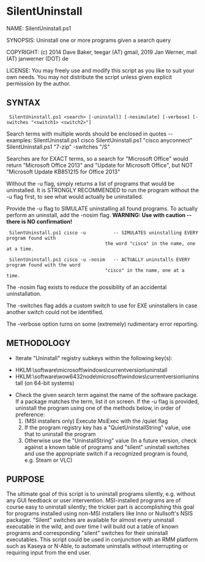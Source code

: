 SilentUninstall
===============

NAME: SilentUninstall.ps1

SYNOPSIS: Uninstall one or more programs given a search query

COPYRIGHT: (c) 2014 Dave Baker, teegar (AT) gmail,  2019 Jan Werner, mail (AT) janwerner (DOT) de

LICENSE: You may freely use and modify this script as you like to suit your own needs.
You may not distribute the script unless given explicit permission by the author.  

## SYNTAX ##

     SilentUninstall.ps1 <search> [-uninstall] [-nosimulate] [-verbose] [-switches "<switch1> <switch2>"]

Search terms with multiple words should be enclosed in quotes -- examples:
     SilentUninstall.ps1 cisco
     SilentUninstall.ps1 "cisco anyconnect"   
     SilentUninstall.ps1 "7-zip" -switches "/S"

Searches are for EXACT terms, so a search for "Microsoft Office" would return 
"Microsoft Office 2013" and "Update for Microsoft Office", but NOT "Microsoft
Update KB851215 for Office 2013"

Without the -u flag, simply returns a list of programs that would be uninstalled. It is 
STRONGLY RECOMMENDED to run the program without the -u flag first, to see what would actually
be uninstalled.  

Provide the -u flag to SIMULATE uninstalling all found programs. To actually perform
an uninstall, add the -nosim flag. **WARNING: Use with caution -- there is NO confirmation!**

     SilentUninstall.ps1 cisco -u          -- SIMULATES uninstalling EVERY program found with  
                                        the word "cisco" in the name, one at a time.

     SilentUninstall.ps1 cisco -u -nosim   -- ACTUALLY uninstalls EVERY program found with the word 
                                        "cisco" in the name, one at a time.

The -nosim flag exists to reduce the possibility of an accidental uninstallation.  

The -switches flag adds a custom switch to use for EXE uninstallers in case another switch could not be identified.

The -verbose option turns on some (extremely) rudimentary error reporting.  

## METHODOLOGY ##
- Iterate "Uninstall" registry subkeys within the following key(s):
+ HKLM:\software\microsoft\windows\currentversion\uninstall
+ HKLM:\software\wow6432node\microsoft\windows\currentversion\uninstall 
       (on 64-bit systems)
- Check the given search term against the name of the software package.  If
a package matches the term, list it on screen.  If the -u flag is provided,
uninstall the program using one of the methods below, in order of preference:
  1. (MSI installers only) Execute MsiExec with the /quiet flag
  2. If the program registry key has a "QuietUninstallString" value, 
     use that to uninstall the program
  3. Otherwise use the "UninstallString" value
     (In a future version, check against a known table of programs and
     "silent" uninstall switches and use the appropriate switch if a
     recognized program is found, e.g. Steam or VLC)

## PURPOSE ##
The ultimate goal of this script is to uninstall programs silently, e.g.
without any GUI feedback or user intervention.  MSI-installed programs
are of course easy to uninstall silently; the trickier part is accomplishing
this goal for programs installed using non-MSI installers like Inno or 
Nullsoft's NSIS packager. "Silent" switches are available for almost every
uninstall executable in the wild, and over time I will build out a table
of known programs and corresponding "silent" switches for their uninstall
executables.  This script could be used in conjunction with an RMM platform
such as Kaseya or N-Able, to automate uninstalls without interrupting or
requiring input from the end user.  
